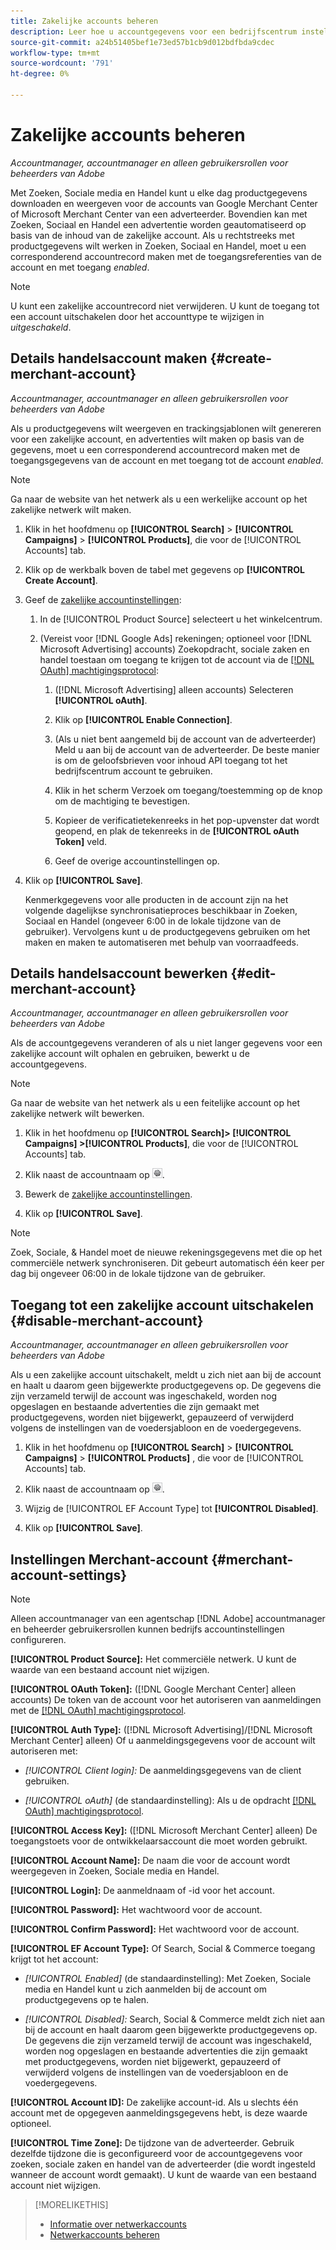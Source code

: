 ```yaml
---
title: Zakelijke accounts beheren
description: Leer hoe u accountgegevens voor een bedrijfscentrum instelt en beheert.
source-git-commit: a24b51405bef1e73ed57b1cb9d012bdfbda9cdec
workflow-type: tm+mt
source-wordcount: '791'
ht-degree: 0%

---
```


# Zakelijke accounts beheren

*Accountmanager, accountmanager en alleen gebruikersrollen voor beheerders van Adobe*

Met Zoeken, Sociale media en Handel kunt u elke dag productgegevens downloaden en weergeven voor de accounts van Google Merchant Center of Microsoft Merchant Center van een adverteerder. Bovendien kan met Zoeken, Sociaal en Handel een advertentie worden geautomatiseerd op basis van de inhoud van de zakelijke account. Als u rechtstreeks met productgegevens wilt werken in Zoeken, Sociaal en Handel, moet u een corresponderend accountrecord maken met de toegangsreferenties van de account en met toegang *enabled*.

>[!NOTE]
>
>U kunt een zakelijke accountrecord niet verwijderen. U kunt de toegang tot een account uitschakelen door het accounttype te wijzigen in *uitgeschakeld*.

## Details handelsaccount maken {#create-merchant-account}

*Accountmanager, accountmanager en alleen gebruikersrollen voor beheerders van Adobe*

Als u productgegevens wilt weergeven en trackingsjablonen wilt genereren voor een zakelijke account, en advertenties wilt maken op basis van de gegevens, moet u een corresponderend accountrecord maken met de toegangsgegevens van de account en met toegang tot de account *enabled*.

>[!NOTE]
>
>Ga naar de website van het netwerk als u een werkelijke account op het zakelijke netwerk wilt maken.

1. Klik in het hoofdmenu op **[!UICONTROL Search]** \> **[!UICONTROL Campaigns]** \> **[!UICONTROL Products]**, die voor de [!UICONTROL Accounts] tab.

1. Klik op de werkbalk boven de tabel met gegevens op **[!UICONTROL Create Account]**.

1. Geef de [zakelijke accountinstellingen](#merchant-account-settings):

   1. In de [!UICONTROL Product Source] selecteert u het winkelcentrum.

   1. (Vereist voor [!DNL Google Ads] rekeningen; optioneel voor [!DNL Microsoft Advertising] accounts) Zoekopdracht, sociale zaken en handel toestaan om toegang te krijgen tot de account via de [[!DNL OAuth] machtigingsprotocol](https://oauth.net/2/):

      1. ([!DNL Microsoft Advertising] alleen accounts) Selecteren **[!UICONTROL oAuth]**.

      1. Klik op **[!UICONTROL Enable Connection]**.

      1. (Als u niet bent aangemeld bij de account van de adverteerder) Meld u aan bij de account van de adverteerder. De beste manier is om de geloofsbrieven voor inhoud API toegang tot het bedrijfscentrum account te gebruiken.

      1. Klik in het scherm Verzoek om toegang/toestemming op de knop om de machtiging te bevestigen.

      1. Kopieer de verificatietekenreeks in het pop-upvenster dat wordt geopend, en plak de tekenreeks in de **[!UICONTROL oAuth Token]** veld.

      1. Geef de overige accountinstellingen op.

1. Klik op **[!UICONTROL Save]**.

   Kenmerkgegevens voor alle producten in de account zijn na het volgende dagelijkse synchronisatieproces beschikbaar in Zoeken, Sociaal en Handel (ongeveer 6:00 in de lokale tijdzone van de gebruiker). Vervolgens kunt u de productgegevens gebruiken om het maken en maken te automatiseren met behulp van voorraadfeeds.

## Details handelsaccount bewerken {#edit-merchant-account}

*Accountmanager, accountmanager en alleen gebruikersrollen voor beheerders van Adobe*

Als de accountgegevens veranderen of als u niet langer gegevens voor een zakelijke account wilt ophalen en gebruiken, bewerkt u de accountgegevens.

>[!NOTE]
>
>Ga naar de website van het netwerk als u een feitelijke account op het zakelijke netwerk wilt bewerken.

1. Klik in het hoofdmenu op **[!UICONTROL Search]\> [!UICONTROL Campaigns] \>[!UICONTROL Products]**, die voor de [!UICONTROL Accounts] tab.

1. Klik naast de accountnaam op ![Instellingen weergeven/bewerken](/help/search-social-commerce/assets/settings.png "Instellingen weergeven/bewerken").

1. Bewerk de [zakelijke accountinstellingen](#merchant-account-settings).

1. Klik op **[!UICONTROL Save]**.

>[!NOTE]
>
>Zoek, Sociale, &amp; Handel moet de nieuwe rekeningsgegevens met die op het commerciële netwerk synchroniseren. Dit gebeurt automatisch één keer per dag bij ongeveer 06:00 in de lokale tijdzone van de gebruiker.

## Toegang tot een zakelijke account uitschakelen {#disable-merchant-account}

*Accountmanager, accountmanager en alleen gebruikersrollen voor beheerders van Adobe*

Als u een zakelijke account uitschakelt, meldt u zich niet aan bij de account en haalt u daarom geen bijgewerkte productgegevens op. De gegevens die zijn verzameld terwijl de account was ingeschakeld, worden nog opgeslagen en bestaande advertenties die zijn gemaakt met productgegevens, worden niet bijgewerkt, gepauzeerd of verwijderd volgens de instellingen van de voedersjabloon en de voedergegevens.

1. Klik in het hoofdmenu op **[!UICONTROL Search]** \> **[!UICONTROL Campaigns]** \> **[!UICONTROL Products]** , die voor de [!UICONTROL Accounts] tab.

1. Klik naast de accountnaam op ![Instellingen weergeven/bewerken](/help/search-social-commerce/assets/settings.png "Instellingen weergeven/bewerken").

1. Wijzig de [!UICONTROL EF Account Type] tot **[!UICONTROL Disabled]**.

1. Klik op **[!UICONTROL Save]**.

## Instellingen Merchant-account {#merchant-account-settings}

>[!NOTE]
>
>Alleen accountmanager van een agentschap [!DNL Adobe] accountmanager en beheerder gebruikersrollen kunnen bedrijfs accountinstellingen configureren.

**[!UICONTROL Product Source]:** Het commerciële netwerk. U kunt de waarde van een bestaand account niet wijzigen.

**[!UICONTROL OAuth Token]:** ([!DNL Google Merchant Center] alleen accounts) De token van de account voor het autoriseren van aanmeldingen met de [[!DNL OAuth] machtigingsprotocol](https://oauth.net/2/).

**[!UICONTROL Auth Type]:** ([!DNL Microsoft Advertising]/[!DNL Microsoft Merchant Center] alleen) Of u aanmeldingsgegevens voor de account wilt autoriseren met:

* *[!UICONTROL Client login]:* De aanmeldingsgegevens van de client gebruiken.

* *[!UICONTROL oAuth]* (de standaardinstelling): Als u de opdracht [[!DNL OAuth] machtigingsprotocol](https://oauth.net/2/).

**[!UICONTROL Access Key]:** ([!DNL Microsoft Merchant Center] alleen) De toegangstoets voor de ontwikkelaarsaccount die moet worden gebruikt.

**[!UICONTROL Account Name]:** De naam die voor de account wordt weergegeven in Zoeken, Sociale media en Handel.

**[!UICONTROL Login]:** De aanmeldnaam of -id voor het account.

**[!UICONTROL Password]:** Het wachtwoord voor de account.

**[!UICONTROL Confirm Password]:** Het wachtwoord voor de account.

**[!UICONTROL EF Account Type]:** Of Search, Social &amp; Commerce toegang krijgt tot het account:

* *[!UICONTROL Enabled]* (de standaardinstelling): Met Zoeken, Sociale media en Handel kunt u zich aanmelden bij de account om productgegevens op te halen.

* *[!UICONTROL Disabled]:* Search, Social &amp; Commerce meldt zich niet aan bij de account en haalt daarom geen bijgewerkte productgegevens op. De gegevens die zijn verzameld terwijl de account was ingeschakeld, worden nog opgeslagen en bestaande advertenties die zijn gemaakt met productgegevens, worden niet bijgewerkt, gepauzeerd of verwijderd volgens de instellingen van de voedersjabloon en de voedergegevens.

**[!UICONTROL Account ID]:** De zakelijke account-id. Als u slechts één account met de opgegeven aanmeldingsgegevens hebt, is deze waarde optioneel.

**[!UICONTROL Time Zone]:** De tijdzone van de adverteerder. Gebruik dezelfde tijdzone die is geconfigureerd voor de accountgegevens voor zoeken, sociale zaken en handel van de adverteerder (die wordt ingesteld wanneer de account wordt gemaakt). U kunt de waarde van een bestaand account niet wijzigen.

>[!MORELIKETHIS]
>
>* [Informatie over netwerkaccounts](ad-network-account-about.md)
>* [Netwerkaccounts beheren](ad-network-account-manage.md)
